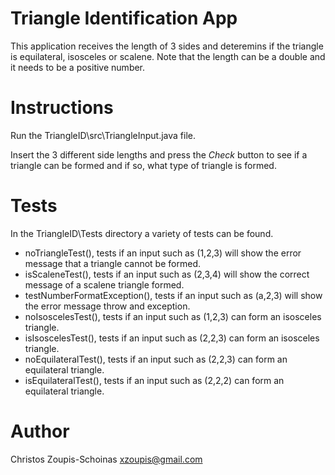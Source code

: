 # Triangle Identification App

This application receives the length of 3 sides and deteremins if the triangle is equilateral, isosceles or scalene.
Note that the length can be a double and it needs to be a positive number.


# Instructions

Run the TriangleID\src\TriangleInput.java file.

Insert the 3 different side lengths and press the *Check* button to see if a triangle can be formed and if so, what type of triangle is formed.

# Tests

In the TriangleID\Tests directory a variety of tests can be found.

* noTriangleTest(), tests if an input such as (1,2,3) will show the error message that a triangle cannot be formed.
* isScaleneTest(), tests if an input such as (2,3,4) will show the correct message of a scalene triangle formed.
* testNumberFormatException(), tests if an input such as (a,2,3) will show the error message throw and exception.
* noIsoscelesTest(), tests if an input such as (1,2,3) can form an isosceles triangle.
* isIsoscelesTest(), tests if an input such as (2,2,3) can form an isosceles triangle.
* noEquilateralTest(), tests if an input such as (2,2,3) can form an equilateral triangle.
* isEquilateralTest(), tests if an input such as (2,2,2) can form an equilateral triangle.

# Author

Christos Zoupis-Schoinas xzoupis@gmail.com
